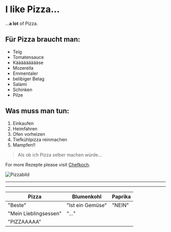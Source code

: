 
# I like Pizza...

...**a lot** of Pizza.

Für Pizza braucht man:
---------------------------------
* Teig
* Tomatensauce
* Käääääääääse
 * Mozerella
 * Emmentaler
* belibiger Belag
 * Salami
 * Schinken
 * Pilze

Was muss man tun:
---------------------------
1. Einkaufen
2. Heimfahren
3. Ofen vorheizen
4. Tiefkühlpizza reinmachen
5. Mampfen!!

> Als ob ich Pizza selber machen würde...

For more Rezepte please visit [Chefkoch](http://www.chefkoch.de/).

![Pizzabild](http://toninospizzaandpasta.com/wp-content/uploads/2014/04/pizza-page.png)

___
___

| Pizza | Blumenkohl | Paprika |
| --------- | --------- | --------- |
| "Beste" | "Ist ein Gemüse"| "NEIN"|
| "Mein Lieblingsessen" | "..."| 
| "PIZZAAAAA"|
